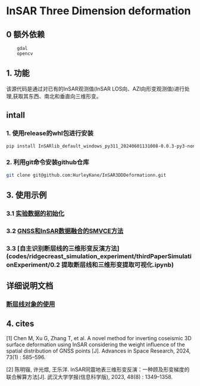 # InSAR Three Dimension deformation
## 0 额外依赖
```aiignore
    gdal
    opencv
```
## 1. 功能
该源代码是通过对已有的InSAR观测值(InSAR LOS向、AZI向形变观测值)进行处理,获取其东西、南北和垂直向三维形变。

## intall
### 1. 使用release的whl包进行安装
```bash
pip install InSARlib_default_windows_py311_20240601131008-0.0.3-py3-none-any.whl
```
### 2. 利用git命令安装github仓库
```bash
git clone git@github.com:HurleyKane/InSAR3DDDeformationn.git
```
## 3. 使用示例
### 3.1 [实验数据的初始化](Document/实验数据的初始化.md)

### 3.2 [GNSS和InSAR数据融合的SMVCE方法](Document/GNSS和InSAR数据融合的SMVCE方法.md)

### 3.3 [自主识别断层线的三维形变反演方法](codes/ridgecreast_simulation_experiment/thirdPaperSimulationExperiment/0.2 提取断层线和三维形变提取可视化.ipynb)

## 详细说明文档
### [断层线对象的使用]()

## 4. cites
[1] Chen M, Xu G, Zhang T, et al. A novel method for inverting coseismic 3D surface deformation using InSAR considering the weight influence of the spatial distribution of GNSS points [J]. Advances in Space Research, 2024, 73(1) : 585–596.

[2] 陈明锴, 许光煜, 王乐洋. InSAR同震地表三维形变反演：一种顾及形变梯度的联合解算方法[J]. 武汉大学学报(信息科学版), 2023, 48(8) : 1349–1358.

